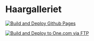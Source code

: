# Haargalleriet

[![Build and Deploy Github Pages](https://github.com/alexander474/haargalleriet/actions/workflows/deploy_gh_pages.yml/badge.svg)](https://github.com/alexander474/haargalleriet/actions/workflows/deploy_gh_pages.yml)

[![Build and Deploy to One.com via FTP](https://github.com/alexander474/haargalleriet/actions/workflows/deploy_ftp.yml/badge.svg)](https://github.com/alexander474/haargalleriet/actions/workflows/deploy_ftp.yml)
